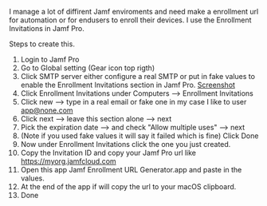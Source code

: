 I manage a lot of diffirent Jamf enviroments and need make a enrollment url for automation or for endusers to enroll their devices.
I use the Enrollment Invitations in Jamf Pro.

Steps to create this.

1. Login to Jamf Pro
2. Go to Global setting (Gear icon top rigth)
3. Click SMTP server either configure a real SMTP or put in fake values to enable the Enrollment Invitations section in Jamf Pro.
[Screenshot](SMTP%20Server%20Icon.png)
7. Click Enrollment Invitations under Computers --> Enrollment Invitations
8. Click new --> type in a real email or fake one in my case I like to user app@none.com
9. Click next --> leave this section alone --> next
10. Pick the expiration date --> and check "Allow multiple uses" --> next
11. (Note if you used fake values it will say it failed which is fine) Click Done
12. Now under Enrollment Invitations click the one you just created.
13. Copy the Invitation ID and copy your Jamf Pro url like https://myorg.jamfcloud.com
14. Open this app Jamf Enrollment URL Generator.app and paste in the values.
15. At the end of the app if will copy the url to your macOS clipboard.
16. Done
